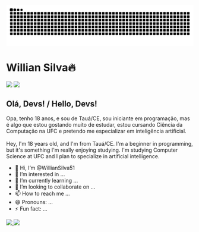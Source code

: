 ![Snake animation](https://github.com/williansilva51/williansilva51/blob/output/github-contribution-grid-snake.svg)
<h1>Willian Silva🔥</h1>


<div>
<a href="https://www.linkedin.com/in/willian-silva01/" target="_blank"><img loading="lazy" src="https://img.shields.io/badge/LinkedIn-0077B5?style=for-the-badge&logo=linkedin&logoColor=white" target="_blank"></a>
<a href="mailto:antonio.willian051@gmail.com" target="_blank"><img loading="lazy" src="https://img.shields.io/badge/Gmail-D14836?style=for-the-badge&logo=gmail&logoColor=white" target="_blank"></a>
</div>

<div>
<h2>Olá, Devs! / Hello, Devs!</h2>
Opa, tenho 18 anos, e sou de Tauá/CE, sou iniciante em programação, mas é algo que estou gostando muito de estudar, estou cursando Ciência da Computação na UFC e pretendo me especializar em inteligência artificial.
</br>
</br>
Hey, I'm 18 years old, and I'm from Tauá/CE. I'm a beginner in programming, but it's something I'm really enjoying studying. I'm studying Computer Science at UFC and I plan to specialize in artificial intelligence.
</div>

- 👋 Hi, I’m @WillianSilva51
- 👀 I’m interested in ...
- 🌱 I’m currently learning ...
- 💞️ I’m looking to collaborate on ...
- 📫 How to reach me ...
- 😄 Pronouns: ...
- ⚡ Fun fact: ...


<div>
<a href="https://github.com/williansilva51">
<img loading="lazy" height="180em" src="https://github-readme-stats.vercel.app/api/top-langs/?username=williansilva51&layout=compact&langs_count=7&theme=dracula"/>
<img loading="lazy" height="180em" src="https://github-readme-stats.vercel.app/api?username=williansilva51&show_icons=true&theme=dracula&include_all_commits=true&count_private=true"/>
</div>
